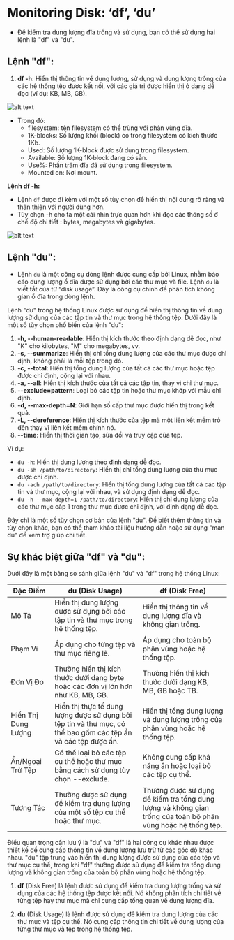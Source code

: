 # Monitoring Disk: ‘df’, ‘du’

- Để kiểm tra dung lượng đĩa trống và sử dụng, bạn có thể sử dụng hai lệnh là "df" và "du". 

## Lệnh "df":

1. **df -h**: Hiển thị thông tin về dung lượng, sử dụng và dung lượng trống của các hệ thống tệp được kết nối, với các giá trị được hiển thị ở dạng dễ đọc (ví dụ: KB, MB, GB).

![alt text](/img/df.png)

- Trong đó:
  - filesystem: tên filesystem có thể trùng với phân vùng đĩa.
  - 1K-blocks: Số lượng khối (block) có trong filesystem có kích thước 1Kb.
  - Used: Số lượng 1K-block được sử dụng trong filesystem.
  - Available: Số lượng 1K-block đang có sẵn.
  - Use%: Phần trăm đĩa đã sử dụng trong filesystem.
  - Mounted on: Nơi mount.

**Lệnh df -h:**

- Lệnh `df` được đi kèm với một số tùy chọn để hiển thị nội dung rõ ràng và thân thiện với người dùng hơn.
- Tùy chọn -h cho ta một cái nhìn trực quan hơn khi đọc các thông số ở chế độ chi tiết : bytes, megabytes và gigabytes.

![alt text](/img/df%20-h.png)

## Lệnh "du":

- Lệnh `du` là một công cụ dòng lệnh được cung cấp bởi Linux, nhằm báo cáo dung lượng ổ đĩa được sử dụng bởi các thư mục và file. Lệnh `du` là viết tắt của từ “disk usage”. Đây là công cụ chính để phân tích không gian ổ đĩa trong dòng lệnh.

Lệnh "du" trong hệ thống Linux được sử dụng để hiển thị thông tin về dung lượng sử dụng của các tập tin và thư mục trong hệ thống tệp. Dưới đây là một số tùy chọn phổ biến của lệnh "du":

1. **-h, --human-readable**: Hiển thị kích thước theo định dạng dễ đọc, như "K" cho kilobytes, "M" cho megabytes, vv.
2. **-s, --summarize**: Hiển thị chỉ tổng dung lượng của các thư mục được chỉ định, không phải là mỗi tệp trong đó.
3. **-c, --total**: Hiển thị tổng dung lượng của tất cả các thư mục hoặc tệp được chỉ định, cộng lại với nhau.
4. **-a, --all**: Hiển thị kích thước của tất cả các tập tin, thay vì chỉ thư mục.
5. **--exclude=pattern**: Loại bỏ các tập tin hoặc thư mục khớp với mẫu chỉ định.
6. **-d, --max-depth=N**: Giới hạn số cấp thư mục được hiển thị trong kết quả.
7. **-L, --dereference**: Hiển thị kích thước của tệp mà một liên kết mềm trỏ đến thay vì liên kết mềm chính nó.
8. **--time**: Hiển thị thời gian tạo, sửa đổi và truy cập của tệp.

Ví dụ:
- `du -h`: Hiển thị dung lượng theo định dạng dễ đọc.
- `du -sh /path/to/directory`: Hiển thị chỉ tổng dung lượng của thư mục được chỉ định.
- `du -ach /path/to/directory`: Hiển thị tổng dung lượng của tất cả các tập tin và thư mục, cộng lại với nhau, và sử dụng định dạng dễ đọc.
- `du -h --max-depth=1 /path/to/directory`: Hiển thị chỉ dung lượng của các thư mục cấp 1 trong thư mục được chỉ định, với định dạng dễ đọc.

Đây chỉ là một số tùy chọn cơ bản của lệnh "du". Để biết thêm thông tin và tùy chọn khác, bạn có thể tham khảo tài liệu hướng dẫn hoặc sử dụng "man du" để xem trợ giúp chi tiết.

## Sự khác biệt giữa "df" và "du":


Dưới đây là một bảng so sánh giữa lệnh "du" và "df" trong hệ thống Linux:

| Đặc Điểm            | du (Disk Usage)                           | df (Disk Free)                              |
|----------------------|--------------------------------------------|---------------------------------------------|
| Mô Tả                | Hiển thị dung lượng được sử dụng bởi các tập tin và thư mục trong hệ thống tệp. | Hiển thị thông tin về dung lượng đĩa và không gian trống. |
| Phạm Vi              | Áp dụng cho từng tệp và thư mục riêng lẻ. | Áp dụng cho toàn bộ phân vùng hoặc hệ thống tệp. |
| Đơn Vị Đo            | Thường hiển thị kích thước dưới dạng byte hoặc các đơn vị lớn hơn như KB, MB, GB. | Thường hiển thị kích thước dưới dạng KB, MB, GB hoặc TB. |
| Hiển Thị Dung Lượng  | Hiển thị thực tế dung lượng được sử dụng bởi tệp tin và thư mục, có thể bao gồm các tệp ẩn và các tệp được ẩn. | Hiển thị tổng dung lượng và dung lượng trống của phân vùng hoặc hệ thống tệp. |
| Ẩn/Ngoại Trừ Tệp    | Có thể loại bỏ các tệp cụ thể hoặc thư mục bằng cách sử dụng tùy chọn --exclude. | Không cung cấp khả năng ẩn hoặc loại bỏ các tệp cụ thể. |
| Tương Tác            | Thường được sử dụng để kiểm tra dung lượng của một số tệp cụ thể hoặc thư mục. | Thường được sử dụng để kiểm tra tổng dung lượng và không gian trống của toàn bộ phân vùng hoặc hệ thống tệp. |

Điều quan trọng cần lưu ý là "du" và "df" là hai công cụ khác nhau được thiết kế để cung cấp thông tin về dung lượng lưu trữ từ các góc độ khác nhau. "du" tập trung vào hiển thị dung lượng được sử dụng của các tệp và thư mục cụ thể, trong khi "df" thường được sử dụng để kiểm tra tổng dung lượng và không gian trống của toàn bộ phân vùng hoặc hệ thống tệp.

1. **df** (Disk Free) là lệnh được sử dụng để kiểm tra dung lượng trống và sử dụng của các hệ thống tệp được kết nối. Nó không phân tích chi tiết về từng tệp hay thư mục mà chỉ cung cấp tổng quan về dung lượng đĩa.

2. **du** (Disk Usage) là lệnh được sử dụng để kiểm tra dung lượng của các thư mục và tệp cụ thể. Nó cung cấp thông tin chi tiết về dung lượng của từng thư mục và tệp trong hệ thống tệp.